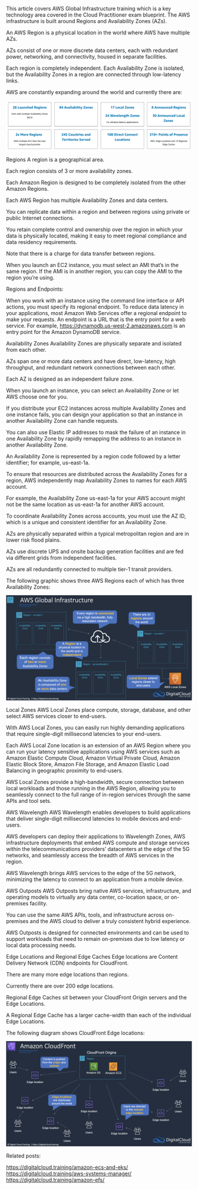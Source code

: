 This article covers AWS Global Infrastructure training which is a key technology area covered in the Cloud Practitioner
exam blueprint. The AWS infrastructure is built around Regions and Availability Zones (AZs).

An AWS Region is a physical location in the world where AWS have multiple AZs.

AZs consist of one or more discrete data centers, each with redundant power, networking, and connectivity, housed in
separate facilities.

Each region is completely independent. Each Availability Zone is isolated, but the Availability Zones in a region are
connected through low-latency links.

AWS are constantly expanding around the world and currently there are:

![img_3.png](../Images/img_3.png)

Regions
A region is a geographical area.

Each region consists of 3 or more availability zones.

Each Amazon Region is designed to be completely isolated from the other Amazon Regions.

Each AWS Region has multiple Availability Zones and data centers.

You can replicate data within a region and between regions using private or public Internet connections.

You retain complete control and ownership over the region in which your data is physically located, making it easy to
meet regional compliance and data residency requirements.

Note that there is a charge for data transfer between regions.

When you launch an EC2 instance, you must select an AMI that’s in the same region. If the AMI is in another region, you
can copy the AMI to the region you’re using.

Regions and Endpoints:

When you work with an instance using the command line interface or API actions, you must specify its regional endpoint.
To reduce data latency in your applications, most Amazon Web Services offer a regional endpoint to make your requests.
An endpoint is a URL that is the entry point for a web service.
For example, https://dynamodb.us-west-2.amazonaws.com is an entry point for the Amazon DynamoDB service.

Availability Zones
Availability Zones are physically separate and isolated from each other.

AZs span one or more data centers and have direct, low-latency, high throughput, and redundant network connections
between each other.

Each AZ is designed as an independent failure zone.

When you launch an instance, you can select an Availability Zone or let AWS choose one for you.

If you distribute your EC2 instances across multiple Availability Zones and one instance fails, you can design your
application so that an instance in another Availability Zone can handle requests.

You can also use Elastic IP addresses to mask the failure of an instance in one Availability Zone by rapidly remapping
the address to an instance in another Availability Zone.

An Availability Zone is represented by a region code followed by a letter identifier; for example, us-east-1a.

To ensure that resources are distributed across the Availability Zones for a region, AWS independently map Availability
Zones to names for each AWS account.

For example, the Availability Zone us-east-1a for your AWS account might not be the same location as us-east-1a for
another AWS account.

To coordinate Availability Zones across accounts, you must use the AZ ID, which is a unique and consistent identifier
for an Availability Zone.

AZs are physically separated within a typical metropolitan region and are in lower risk flood plains.

AZs use discrete UPS and onsite backup generation facilities and are fed via different grids from independent
facilities.

AZs are all redundantly connected to multiple tier-1 transit providers.

The following graphic shows three AWS Regions each of which has three Availability Zones:

![img_4.png](../Images/img_4.png)

Local Zones
AWS Local Zones place compute, storage, database, and other select AWS services closer to end-users.

With AWS Local Zones, you can easily run highly demanding applications that require single-digit millisecond latencies
to your end-users.

Each AWS Local Zone location is an extension of an AWS Region where you can run your latency sensitive applications
using AWS services such as Amazon Elastic Compute Cloud, Amazon Virtual Private Cloud, Amazon Elastic Block Store,
Amazon File Storage, and Amazon Elastic Load Balancing in geographic proximity to end-users.

AWS Local Zones provide a high-bandwidth, secure connection between local workloads and those running in the AWS Region,
allowing you to seamlessly connect to the full range of in-region services through the same APIs and tool sets.

AWS Wavelength
AWS Wavelength enables developers to build applications that deliver single-digit millisecond latencies to mobile
devices and end-users.

AWS developers can deploy their applications to Wavelength Zones, AWS infrastructure deployments that embed AWS compute
and storage services within the telecommunications providers’ datacenters at the edge of the 5G networks, and seamlessly
access the breadth of AWS services in the region.

AWS Wavelength brings AWS services to the edge of the 5G network, minimizing the latency to connect to an application
from a mobile device.

AWS Outposts
AWS Outposts bring native AWS services, infrastructure, and operating models to virtually any data center, co-location
space, or on-premises facility.

You can use the same AWS APIs, tools, and infrastructure across on-premises and the AWS cloud to deliver a truly
consistent hybrid experience.

AWS Outposts is designed for connected environments and can be used to support workloads that need to remain on-premises
due to low latency or local data processing needs.

Edge Locations and Regional Edge Caches
Edge locations are Content Delivery Network (CDN) endpoints for CloudFront.

There are many more edge locations than regions.

Currently there are over 200 edge locations.

Regional Edge Caches sit between your CloudFront Origin servers and the Edge Locations.

A Regional Edge Cache has a larger cache-width than each of the individual Edge Locations.

The following diagram shows CloudFront Edge locations:

![img_5.png](../Images/img_5.png)

Related posts:

https://digitalcloud.training/amazon-ecs-and-eks/
https://digitalcloud.training/aws-systems-manager/
https://digitalcloud.training/amazon-efs/
